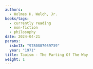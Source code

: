 ```yaml
---
authors:
  - Holmes H. Welch, Jr.
books/tags:
  - currently reading
  - non-fiction
  - philosophy
date: 2024-04-21
params:
  isbn13: "9780807059739"
  year: "1971"
title: Taoism - The Parting Of The Way
weight: 1
---
```

